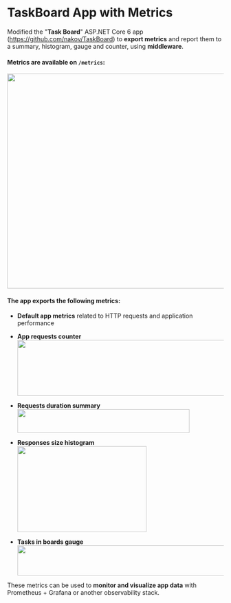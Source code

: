 # TaskBoard App with Metrics
Modified the "**Task Board**" ASP.NET Core 6 app (https://github.com/nakov/TaskBoard) to **export metrics** and report them to a summary, histogram, gauge and counter, using **middleware**.

#### Metrics are available on `/metrics`:
<kbd>
  <img src="https://github.com/evandonova/TaskBoard-App-with-Metrics/assets/69080997/e9603a71-1110-4dea-9f94-8c2bee221a11" width="700" height="500" />
</kbd>

#### The app exports the following metrics:
- **Default app metrics** related to HTTP requests and application performance
- **App requests counter**
  <kbd>
    <img src="https://github.com/evandonova/TaskBoard-App-with-Metrics/assets/69080997/306d8c9d-6697-480d-9de0-5dea7e90d80a" width="500" height="130" />
  </kbd>

- **Requests duration summary**
  <kbd>
    <img src="https://github.com/evandonova/TaskBoard-App-with-Metrics/assets/69080997/33fa48c5-7100-4ae7-80aa-6410e45cb39f" width="400" height="55" />
  </kbd>

- **Responses size histogram**
  <kbd>
    <img src="https://github.com/evandonova/TaskBoard-App-with-Metrics/assets/69080997/f2f365b6-3c15-4293-ba74-0eee2a254e8f" width="300" height="200" />
  </kbd>

- **Tasks in boards gauge**
  <kbd>
    <img src="https://github.com/evandonova/TaskBoard-App-with-Metrics/assets/69080997/d68b203e-75e7-459c-abdc-0b93b802e0fe" width="500" height="70" />
  </kbd>


These metrics can be used to **monitor and visualize app data** with Prometheus + Grafana or another observability stack.


